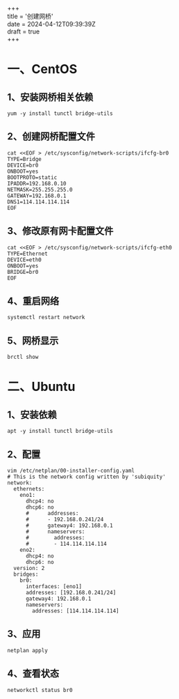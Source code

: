 +++  
title = '创建网桥'  
date = 2024-04-12T09:39:39Z  
draft = true  
+++

# 一、CentOS

## 1、安装网桥相关依赖

```
yum -y install tunctl bridge-utils
```

## 2、创建网桥配置文件

```
cat <<EOF > /etc/sysconfig/network-scripts/ifcfg-br0
TYPE=Bridge
DEVICE=br0
ONBOOT=yes
BOOTPROTO=static
IPADDR=192.168.0.10
NETMASK=255.255.255.0
GATEWAY=192.168.0.1
DNS1=114.114.114.114
EOF
```

## 3、修改原有网卡配置文件

```
cat <<EOF > /etc/sysconfig/network-scripts/ifcfg-eth0
TYPE=Ethernet
DEVICE=eth0
ONBOOT=yes
BRIDGE=br0           
EOF
```

## 4、重启网络

```
systemctl restart network
```

## 5、网桥显示

```
brctl show
```

# 二、Ubuntu

## 1、安装依赖

```
apt -y install tunctl bridge-utils
```

## 2、配置

```
vim /etc/netplan/00-installer-config.yaml
# This is the network config written by 'subiquity'
network:
  ethernets:
    eno1:
      dhcp4: no
      dhcp6: no
      #      addresses:
      #      - 192.168.0.241/24
      #      gateway4: 192.168.0.1
      #      nameservers:
      #        addresses:
      #        - 114.114.114.114
    eno2:
      dhcp4: no
      dhcp6: no
  version: 2
  bridges:
    br0:
      interfaces: [eno1]
      addresses: [192.168.0.241/24]
      gateway4: 192.168.0.1
      nameservers:
        addresses: [114.114.114.114]
```

## 3、应用

```
netplan apply
```

## 4、查看状态

```
networkctl status br0
```

